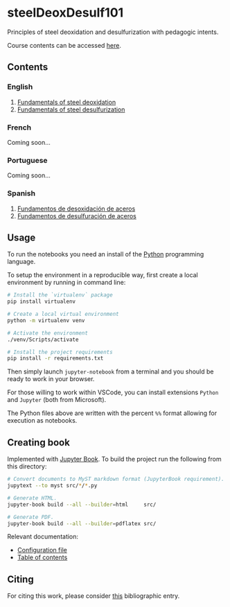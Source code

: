 # steelDeoxDesulf101

Principles of steel deoxidation and desulfurization with pedagogic intents.

Course contents can be accessed [here](eicastroc.github.io/steelDeoxDesulf101/).

## Contents

### English

1. [Fundamentals of steel deoxidation](src/en/Deox.py)
2. [Fundamentals of steel desulfurization](src/en/Desulf.py)

### French

Coming soon...

### Portuguese

Coming soon...

### Spanish

1. [Fundamentos de desoxidación de aceros](src/es/Deox.py)
2. [Fundamentos de desulfuración de aceros](src/es/Desulf.py)

## Usage

To run the notebooks you need an install of the
[Python](https://www.python.org/) programming language.

To setup the environment in a reproducible way, first create a local environment
by running in command line:

```bash
# Install the `virtualenv` package
pip install virtualenv

# Create a local virtual environment
python -m virtualenv venv

# Activate the environment
./venv/Scripts/activate

# Install the project requirements
pip install -r requirements.txt 
```

Then simply launch `jupyter-notebook` from a terminal and you should be ready to
work in your browser.

For those willing to work within VSCode, you can install extensions `Python` and
`Jupyter` (both from Microsoft).

The Python files above are written with the percent `%%` format allowing for
execution as notebooks.

## Creating book

Implemented with [Jupyter Book](https://jupyterbook.org/). To build the project
run the following from this directory:

```bash
# Convert documents to MyST markdown format (JupyterBook requirement).
jupytext --to myst src/*/*.py

# Generate HTML.
jupyter-book build --all --builder=html     src/

# Generate PDF.
jupyter-book build --all --builder=pdflatex src/
```

Relevant documentation:
- [Configuration file](https://jupyterbook.org/customize/config.html)
- [Table of contents](https://jupyterbook.org/customize/toc.html)

## Citing

For citing this work, please consider [this](CITATION.bib) bibliographic entry.
